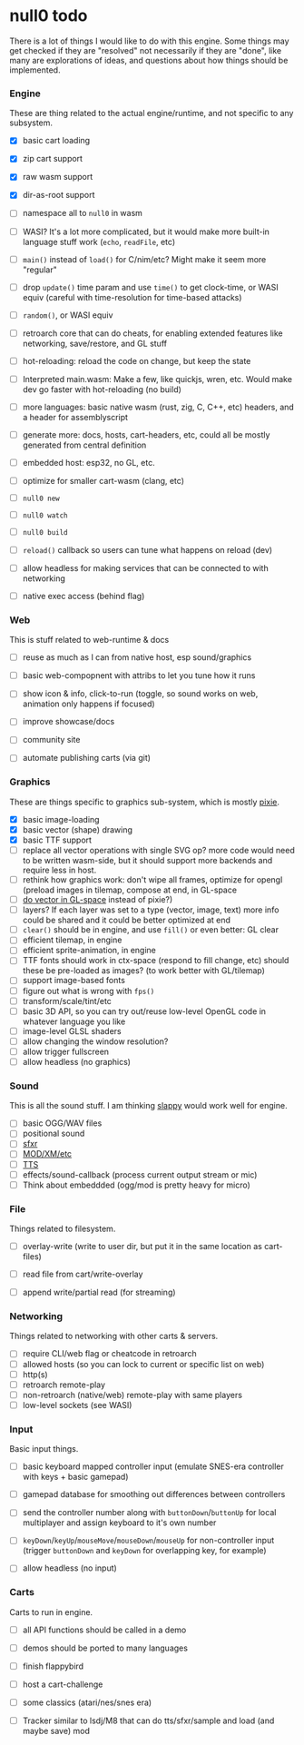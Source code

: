 # null0 todo

There is a lot of things I would like to do with this engine. Some things may get checked if they are "resolved" not necessarily if they are "done", like many are explorations of ideas, and questions about how things should be implemented.

### Engine

These are thing related to the actual engine/runtime, and not specific to any subsystem.

- [X] basic cart loading
- [X] zip cart support
- [X] raw wasm support
- [X] dir-as-root support
- [ ] namespace all to `null0` in wasm
- [ ] WASI? It's a lot more complicated, but it would make more built-in language stuff work (`echo`, `readFile`, etc)
- [ ] `main()` instead of `load()` for C/nim/etc? Might make it seem more "regular"
- [ ] drop `update()` time param and use `time()` to get clock-time, or WASI equiv (careful with time-resolution for time-based attacks)
- [ ] `random()`, or WASI equiv
- [ ] retroarch core that can do cheats, for enabling extended features like networking, save/restore, and GL stuff
- [ ] hot-reloading: reload the code on change, but keep the state
- [ ] Interpreted main.wasm: Make a few, like quickjs, wren, etc. Would make dev go faster with hot-reloading (no build)
- [ ] more languages: basic native wasm (rust, zig, C, C++, etc) headers, and a header for assemblyscript
- [ ] generate more: docs, hosts, cart-headers, etc, could all be mostly generated from central definition
- [ ] embedded host: esp32, no GL, etc.
- [ ] optimize for smaller cart-wasm (clang, etc)
- [ ] `null0 new`
- [ ] `null0 watch`
- [ ] `null0 build`
- [ ] `reload()` callback so users can tune what happens on reload (dev)
- [ ] allow headless for making services that can be connected to with networking
- [ ] native exec access (behind flag)


### Web

This is stuff related to web-runtime & docs

- [ ] reuse as much as I can from native host, esp sound/graphics
- [ ] basic web-compopnent with attribs to let you tune how it runs
- [ ] show icon & info, click-to-run (toggle, so sound works on web, animation only happens if focused)
- [ ] improve showcase/docs
- [ ] community site
- [ ] automate publishing carts (via git)


### Graphics

These are things specific to graphics sub-system, which is mostly [pixie](https://github.com/treeform/pixie).

- [X] basic image-loading
- [X] basic vector (shape) drawing
- [X] basic TTF support
- [ ] replace all vector operations with single SVG op? more code would need to be written wasm-side, but it should support more backends and require less in host.
- [ ] rethink how graphics work: don't wipe all frames, optimize for opengl (preload images in tilemap, compose at end, in GL-space
- [ ] [do vector in GL-space](https://github.com/rev22/svgl) instead of pixie?)
- [ ] layers? If each layer was set to a type (vector, image, text) more info could be shared and it could be better optimized at end
- [ ] `clear()` should be in engine, and use `fill()` or even better:  GL clear
- [ ] efficient tilemap, in engine
- [ ] efficient sprite-animation, in engine
- [ ] TTF fonts should work in ctx-space (respond to fill change, etc) should these be pre-loaded as images? (to work better with GL/tilemap)
- [ ] support image-based fonts
- [ ] figure out what is wrong with `fps()`
- [ ] transform/scale/tint/etc
- [ ] basic 3D API, so you can try out/reuse low-level OpenGL code in whatever language you like
- [ ] image-level GLSL shaders
- [ ] allow changing the window resolution?
- [ ] allow trigger fullscreen
- [ ] allow headless (no graphics)

### Sound

This is all the sound stuff. I am thinking [slappy](https://github.com/treeform/slappy) would work well for engine.

- [ ] basic OGG/WAV files
- [ ] positional sound
- [ ] [sfxr](https://www.drpetter.se/project_sfxr.html)
- [ ] [MOD/XM/etc](https://mikmod.sourceforge.net/)
- [ ] [TTS](https://discordier.github.io/sam/)
- [ ] effects/sound-callback (process current output stream or mic)
- [ ] Think about embeddded (ogg/mod is pretty heavy for micro)

### File

Things related to filesystem.

- [ ] overlay-write (write to user dir, but put it in the same location as cart-files)
- [ ] read file from cart/write-overlay
- [ ] append write/partial read (for streaming)


### Networking

Things related to networking with other carts & servers.

- [ ] require CLI/web flag or cheatcode in retroarch
- [ ] allowed hosts (so you can lock to current or specific list on web)
- [ ] http(s)
- [ ] retroarch remote-play
- [ ] non-retroarch (native/web) remote-play with same players
- [ ] low-level sockets (see WASI)

### Input

Basic input things.

- [ ] basic keyboard mapped controller input (emulate SNES-era controller with keys + basic gamepad)
- [ ] gamepad database for smoothing out differences between controllers
- [ ] send the controller number along with `buttonDown`/`buttonUp` for local multiplayer and assign keyboard to it's own number
- [ ] `keyDown`/`keyUp`/`mouseMove`/`mouseDown`/`mouseUp` for non-controller input (trigger `buttonDown` and `keyDown` for overlapping key, for example)
- [ ] allow headless (no input)


### Carts

Carts to run in engine.

- [ ] all API functions should be called in a demo
- [ ] demos should be ported to many languages
- [ ] finish flappybird
- [ ] host a cart-challenge
- [ ] some classics (atari/nes/snes era)
- [ ] Tracker similar to lsdj/M8 that can do tts/sfxr/sample and load (and maybe save) mod

